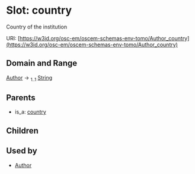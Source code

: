 
# Slot: country

Country of the institution

URI: [https://w3id.org/osc-em/oscem-schemas-env-tomo/Author_country](https://w3id.org/osc-em/oscem-schemas-env-tomo/Author_country)


## Domain and Range

[Author](Author.md) &#8594;  <sub>1..1</sub> [String](types/String.md)

## Parents

 *  is_a: [country](country.md)

## Children


## Used by

 * [Author](Author.md)
